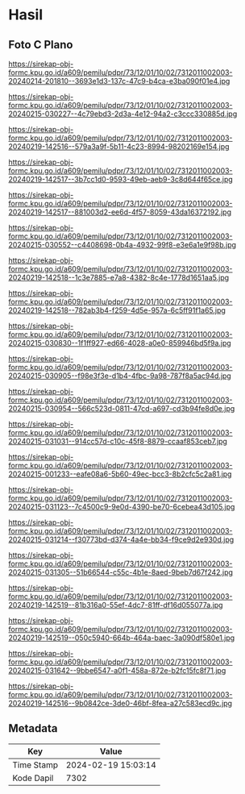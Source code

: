 # Hasil

## Foto C Plano

https://sirekap-obj-formc.kpu.go.id/a609/pemilu/pdpr/73/12/01/10/02/7312011002003-20240214-201810--3693e1d3-137c-47c9-b4ca-e3ba090f01e4.jpg

https://sirekap-obj-formc.kpu.go.id/a609/pemilu/pdpr/73/12/01/10/02/7312011002003-20240215-030227--4c79ebd3-2d3a-4e12-94a2-c3ccc330885d.jpg

https://sirekap-obj-formc.kpu.go.id/a609/pemilu/pdpr/73/12/01/10/02/7312011002003-20240219-142516--579a3a9f-5b11-4c23-8994-98202169e154.jpg

https://sirekap-obj-formc.kpu.go.id/a609/pemilu/pdpr/73/12/01/10/02/7312011002003-20240219-142517--3b7cc1d0-9593-49eb-aeb9-3c8d644f65ce.jpg

https://sirekap-obj-formc.kpu.go.id/a609/pemilu/pdpr/73/12/01/10/02/7312011002003-20240219-142517--881003d2-ee6d-4f57-8059-43da16372192.jpg

https://sirekap-obj-formc.kpu.go.id/a609/pemilu/pdpr/73/12/01/10/02/7312011002003-20240215-030552--c4408698-0b4a-4932-99f8-e3e6a1e9f98b.jpg

https://sirekap-obj-formc.kpu.go.id/a609/pemilu/pdpr/73/12/01/10/02/7312011002003-20240219-142518--1c3e7885-e7a8-4382-8c4e-1778d1651aa5.jpg

https://sirekap-obj-formc.kpu.go.id/a609/pemilu/pdpr/73/12/01/10/02/7312011002003-20240219-142518--782ab3b4-f259-4d5e-957a-6c5ff91f1a65.jpg

https://sirekap-obj-formc.kpu.go.id/a609/pemilu/pdpr/73/12/01/10/02/7312011002003-20240215-030830--1f1ff927-ed66-4028-a0e0-859946bd5f9a.jpg

https://sirekap-obj-formc.kpu.go.id/a609/pemilu/pdpr/73/12/01/10/02/7312011002003-20240215-030905--f98e3f3e-d1b4-4fbc-9a98-787f8a5ac94d.jpg

https://sirekap-obj-formc.kpu.go.id/a609/pemilu/pdpr/73/12/01/10/02/7312011002003-20240215-030954--566c523d-0811-47cd-a697-cd3b94fe8d0e.jpg

https://sirekap-obj-formc.kpu.go.id/a609/pemilu/pdpr/73/12/01/10/02/7312011002003-20240215-031031--914cc57d-c10c-45f8-8879-ccaaf853ceb7.jpg

https://sirekap-obj-formc.kpu.go.id/a609/pemilu/pdpr/73/12/01/10/02/7312011002003-20240215-001233--eafe08a6-5b60-49ec-bcc3-8b2cfc5c2a81.jpg

https://sirekap-obj-formc.kpu.go.id/a609/pemilu/pdpr/73/12/01/10/02/7312011002003-20240215-031123--7c4500c9-9e0d-4390-be70-6cebea43d105.jpg

https://sirekap-obj-formc.kpu.go.id/a609/pemilu/pdpr/73/12/01/10/02/7312011002003-20240215-031214--f30773bd-d374-4a4e-bb34-f9ce9d2e930d.jpg

https://sirekap-obj-formc.kpu.go.id/a609/pemilu/pdpr/73/12/01/10/02/7312011002003-20240215-031305--51b66544-c55c-4b1e-8aed-9beb7d67f242.jpg

https://sirekap-obj-formc.kpu.go.id/a609/pemilu/pdpr/73/12/01/10/02/7312011002003-20240219-142519--81b316a0-55ef-4dc7-81ff-df16d055077a.jpg

https://sirekap-obj-formc.kpu.go.id/a609/pemilu/pdpr/73/12/01/10/02/7312011002003-20240219-142519--050c5940-664b-464a-baec-3a090df580e1.jpg

https://sirekap-obj-formc.kpu.go.id/a609/pemilu/pdpr/73/12/01/10/02/7312011002003-20240215-031642--9bbe6547-a0f1-458a-872e-b2fc15fc8f71.jpg

https://sirekap-obj-formc.kpu.go.id/a609/pemilu/pdpr/73/12/01/10/02/7312011002003-20240219-142516--9b0842ce-3de0-46bf-8fea-a27c583ecd9c.jpg


## Metadata

| Key        | Value               |
| ---------- | ------------------- |
| Time Stamp | 2024-02-19 15:03:14 |
| Kode Dapil | 7302                |




